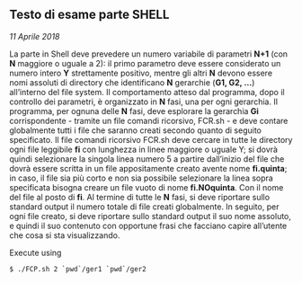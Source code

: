 ## Testo di esame parte SHELL
*11 Aprile 2018* 

La parte in Shell deve prevedere un numero variabile di parametri **N+1** (con **N** maggiore o uguale a 2): il primo parametro deve essere considerato un numero intero **Y** strettamente positivo, mentre gli altri **N** devono essere nomi assoluti di directory che identificano **N** gerarchie (**G1, G2, …**) all’interno del file system.
Il comportamento atteso dal programma, dopo il controllo dei parametri, è organizzato in **N** fasi, una per ogni gerarchia.
Il programma, per ognuna delle **N** fasi, deve esplorare la gerarchia **Gi** corrispondente - tramite un file comandi ricorsivo, FCR.sh - e deve contare globalmente tutti i file che saranno creati secondo quanto di seguito specificato.
Il file comandi ricorsivo FCR.sh deve cercare in tutte le directory ogni file leggibile **fi** con lunghezza in linee maggiore o uguale Y; si dovrà quindi selezionare la singola linea numero 5 a partire dall’inizio del file che dovrà essere scritta in un file appositamente creato avente nome **fi.quinta**; in caso, il file sia più corto e non sia possibile selezionare la linea sopra specificata bisogna creare un file vuoto di nome **fi.NOquinta**. Con il nome del file al posto di **fi**.
Al termine di tutte le **N** fasi, si deve riportare sullo standard output il numero totale di file creati globalmente. In seguito, per ogni file creato, si deve riportare sullo standard output il suo nome assoluto, e quindi il suo contenuto con opportune frasi che facciano capire all’utente che cosa si sta visualizzando.

Execute using
```console
$ ./FCP.sh 2 `pwd`/ger1 `pwd`/ger2
```